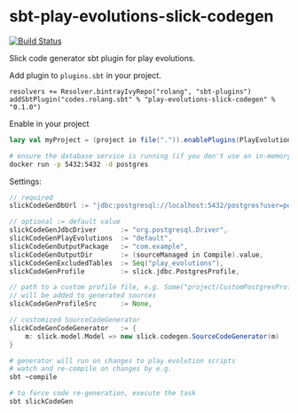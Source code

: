 # sbt-play-evolutions-slick-codegen

[![Build Status](https://travis-ci.org/rolang/sbt-play-evolutions-slick-codegen.svg?branch=master)](https://travis-ci.org/rolang/sbt-play-evolutions-slick-codegen)

Slick code generator sbt plugin for play evolutions.

Add plugin to `plugins.sbt` in your project.

```
resolvers += Resolver.bintrayIvyRepo("rolang", "sbt-plugins")
addSbtPlugin("codes.rolang.sbt" % "play-evolutions-slick-codegen" % "0.1.0")
```

Enable in your project
```scala
lazy val myProject = (project in file(".")).enablePlugins(PlayEvolutionsSlickCodeGenPlugin)
```

```bash
# ensure the database service is running (if you don't use an in-memory database), e.g.
docker run -p 5432:5432 -d postgres
```

Settings:
```scala
// required
slickCodeGenDbUrl := "jdbc:postgresql://localhost:5432/postgres?user=postgres",

// optional := default value
slickCodeGenJdbcDriver      := "org.postgresql.Driver",
slickCodeGenPlayEvolutions  := "default",
slickCodeGenOutputPackage   := "com.example",
slickCodeGenOutputDir       := (sourceManaged in Compile).value,
slickCodeGenExcludedTables  := Seq("play_evolutions"),
slickCodeGenProfile         := slick.jdbc.PostgresProfile,

// path to a custom profile file, e.g. Some("project/CustomPostgresProfile.scala")
// will be added to generated sources
slickCodeGenProfileSrc      := None,

// customized SourceCodeGenerator
slickCodeGenCodeGenerator   := {
    m: slick.model.Model => new slick.codegen.SourceCodeGenerator(m)
}
```

```bash
# generator will run on changes to play evolution scripts
# watch and re-compile on changes by e.g.
sbt ~compile

# to force code re-generation, execute the task
sbt slickCodeGen
```
